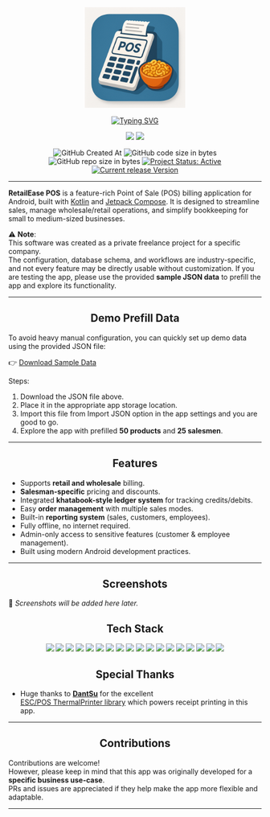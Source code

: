 <p align="center">
  <a href=""><img width="200" height="200" src="app/src/main/res/20250812_1306_Namkeen%20POS%20App%20Icon_simple_compose_01k2ek8ve6f3c9zee9j4y418xw.png"></a>
</p>

<p align="center">
<a href="https://git.io/typing-svg"><img src="https://readme-typing-svg.herokuapp.com?font=Montserrat&weight=700&size=30&pause=1000&color=66C5FF&center=true&width=435&lines=RetailEase+POS;Built+with+love+%F0%9F%92%9F" alt="Typing SVG" /></a>
</p>

<p align="center">
  <a href="https://www.android.com"><img src="https://forthebadge.com/images/badges/built-for-android.svg"></a>
  <a href="https://github.com/ronnydrooid"><img src="https://forthebadge.com/images/badges/built-with-love.svg"/></a>
</p>


<p align="center">
  <img alt="GitHub Created At" src="https://img.shields.io/github/created-at/ronnydrooid/RetailEase">
  <img alt="GitHub code size in bytes" src="https://img.shields.io/github/languages/code-size/ronnydrooid/RetailEase">
  <img alt="GitHub repo size in bytes" src= "https://img.shields.io/github/repo-size/ronnydrooid/RetailEase">
  <a href="https://www.repostatus.org/#active"><img src="https://www.repostatus.org/badges/latest/active.svg" alt="Project Status: Active" /></a>
  <a href="https://github.com/ronnydrooid/RetailEase/releases"><img src="https://img.shields.io/github/v/release/ronnydrooid/RetailEase" alt="Current release Version" /></a>
</p>

------

**RetailEase POS** is a feature-rich Point of Sale (POS) billing application for Android, built with
[Kotlin](https://kotlinlang.org/) and [Jetpack Compose](https://developer.android.com/jetpack/compose).
It is designed to streamline sales, manage wholesale/retail operations, and simplify bookkeeping
for small to medium-sized businesses.

⚠️ **Note**:  
This software was created as a private freelance project for a specific company.  
The configuration, database schema, and workflows are industry-specific, and not every feature may
be directly usable without customization. If you are testing the app, please use the provided
**sample JSON data** to prefill the app and explore its functionality.

------

<h2 align="center">Demo Prefill Data</h2>

To avoid heavy manual configuration, you can quickly set up demo data using the provided JSON file:

👉 [Download Sample Data](https://github.com/ronnydrooid/RetailEase/releases/download/v1.0.0/demo_prefill_data_named.json)

Steps:
1. Download the JSON file above.
2. Place it in the appropriate app storage location.
3. Import this file from Import JSON option in the app settings and you are good to go.
4. Explore the app with prefilled **50 products** and **25 salesmen**.

------

<h2 align="center">Features</h2>

- Supports **retail and wholesale** billing.
- **Salesman-specific** pricing and discounts.
- Integrated **khatabook-style ledger system** for tracking credits/debits.
- Easy **order management** with multiple sales modes.
- Built-in **reporting system** (sales, customers, employees).
- Fully offline, no internet required.
- Admin-only access to sensitive features (customer & employee management).
- Built using modern Android development practices.

------

<h2 align="center">Screenshots</h2>

📌 *Screenshots will be added here later.*

<h2 align="center">Tech Stack</h2>

<p align="center">
<img src="https://img.shields.io/badge/Kotlin-0095D5?&style=for-the-badge&logo=kotlin&logoColor=white"/>
<img src="https://img.shields.io/badge/Coroutines-0095D5?&style=for-the-badge&logo=kotlin&logoColor=white"/>
<img src="https://img.shields.io/badge/Serialization-0095D5?&style=for-the-badge&logo=kotlin&logoColor=white"/>
<img src="https://img.shields.io/badge/Jetpack%20Compose-4285F4?style=for-the-badge&logo=jetpackcompose&logoColor=white"/>
<img src="https://img.shields.io/badge/Material%20Design%203-008168?style=for-the-badge&logo=materialdesign&logoColor=white"/>
<img src="https://img.shields.io/badge/Google%20Fonts-4285F4?style=for-the-badge&logo=googlefonts&logoColor=white"/>
<img src="https://img.shields.io/badge/Coil%20v3-C43427?style=for-the-badge"/>
<img src="https://img.shields.io/badge/Room-4285F4?style=for-the-badge&logo=android&logoColor=white"/>
<img src="https://img.shields.io/badge/DataStore-4285F4?style=for-the-badge&logo=android&logoColor=white"/>
<img src="https://img.shields.io/badge/Flow-0095D5?&style=for-the-badge&logo=kotlin&logoColor=white"/>
<img src="https://img.shields.io/badge/ViewModel-4285F4?style=for-the-badge&logo=android&logoColor=white"/>
<img src="https://img.shields.io/badge/Navigation-4285F4?style=for-the-badge&logo=android&logoColor=white"/>
<img src="https://img.shields.io/badge/Hilt-4285F4?style=for-the-badge&logo=android&logoColor=white"/>
<img src="https://img.shields.io/badge/Biometric-4285F4?style=for-the-badge&logo=android&logoColor=white"/>
<img src="https://img.shields.io/badge/JUnit-25A162?style=for-the-badge&logo=junit5&logoColor=white"/>
<img src="https://img.shields.io/badge/Espresso-4285F4?style=for-the-badge&logo=android&logoColor=white"/>
<img src="https://img.shields.io/badge/Bluetooth-0082FC?style=for-the-badge&logo=bluetooth&logoColor=white"/>
<img src="https://img.shields.io/badge/USB-00569D?style=for-the-badge&logo=usb&logoColor=white"/>
</p>
<h2 align="center">Special Thanks</h2>

- Huge thanks to **[DantSu](https://github.com/DantSu)** for the excellent  
  [ESC/POS ThermalPrinter library](https://github.com/DantSu/ESCPOS-ThermalPrinter-Android) which powers receipt printing in this app.

------

<h2 align="center">Contributions</h2>

Contributions are welcome!  
However, please keep in mind that this app was originally developed for a **specific business use-case**.  
PRs and issues are appreciated if they help make the app more flexible and adaptable.

------

